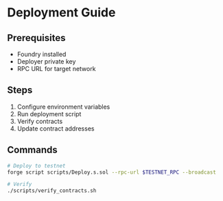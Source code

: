 # Deployment Guide

## Prerequisites

- Foundry installed
- Deployer private key
- RPC URL for target network

## Steps

1. Configure environment variables
2. Run deployment script
3. Verify contracts
4. Update contract addresses

## Commands

```bash
# Deploy to testnet
forge script scripts/Deploy.s.sol --rpc-url $TESTNET_RPC --broadcast

# Verify
./scripts/verify_contracts.sh
```

